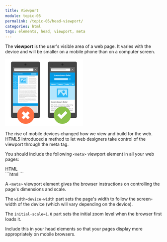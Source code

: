 ```yaml
---
title: Viewport
module: topic-05
permalink: /topic-05/head-viewport/
categories: html
tags: elements, head, viewport, meta
---
```


<div class="divider-heading"></div>

The **viewport** is the user's visible area of a web page. It varies with the device and will be smaller on a mobile phone than on a computer screen.

<img src="../img/meta-viewport.png" alt="two screens, one with viewport set" style="width: 250px;" />

The rise of mobile devices changed how we view and build for the web. HTML5 introduced a method to let web designers take control of the viewport through the meta tag.

You should include the following `<meta>` viewport element in all your web pages:


<div class="code-heading">
  <span class="html">HTML</span>
</div>
```html
<!DOCTYPE html>
<html>
  <head>
    <!-- Other meta elements -->
    <meta name="viewport" content="width=device-width, initial-scale=1.0">

  </head>

</html>
```


A `<meta>` viewport element gives the browser instructions on controlling the page's dimensions and scale.

The `width=device-width` part sets the page's width to follow the screen-width of the device (which will vary depending on the device).

The `initial-scale=1.0` part sets the initial zoom level when the browser first loads it.

Include this in your head elements so that your pages display more appropriately on mobile browsers.

